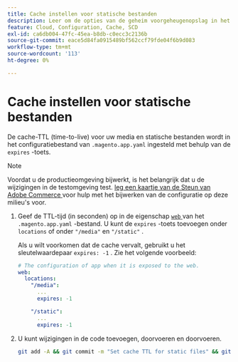 ```yaml
---
title: Cache instellen voor statische bestanden
description: Leer om de opties van de geheim voorgeheugenopslag in het  [!DNL Commerce]  dossier van de toepassingsconfiguratie te plaatsen.
feature: Cloud, Configuration, Cache, SCD
exl-id: ca6db004-47fc-45ea-b8db-c0ecc3c2136b
source-git-commit: eace5d84fa0915489bf562ccf79fde04f6b9d083
workflow-type: tm+mt
source-wordcount: '113'
ht-degree: 0%

---
```


# Cache instellen voor statische bestanden

De cache-TTL (time-to-live) voor uw media en statische bestanden wordt in het configuratiebestand van `.magento.app.yaml` ingesteld met behulp van de `expires` -toets.

>[!NOTE]
>
>Voordat u de productieomgeving bijwerkt, is het belangrijk dat u de wijzigingen in de testomgeving test. [ leg een kaartje van de Steun van Adobe Commerce ](https://experienceleague.adobe.com/docs/commerce-knowledge-base/kb/help-center-guide/magento-help-center-user-guide.html#submit-ticket) voor hulp met het bijwerken van de configuratie op deze milieu&#39;s voor.

1. Geef de TTL-tijd (in seconden) op in de eigenschap [`web` ](web-property.md) van het `.magento.app.yaml` -bestand. U kunt de `expires` -toets toevoegen onder `locations` of onder `"/media"` en `"/static"` .

   Als u wilt voorkomen dat de cache vervalt, gebruikt u het sleutelwaardepaar `expires: -1` . Zie het volgende voorbeeld:

   ```yaml
   # The configuration of app when it is exposed to the web.
   web:
     locations:
       "/media":
         ...
         expires: -1
   
       "/static":
         ...
         expires: -1
   ```

1. U kunt wijzigingen in de code toevoegen, doorvoeren en doorvoeren.

   ```bash
   git add -A && git commit -m "Set cache TTL for static files" && git push origin <branch-name>
   ```
